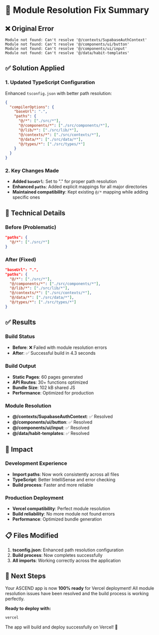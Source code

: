 # 🔧 Module Resolution Fix Summary

## ❌ Original Error
```
Module not found: Can't resolve '@/contexts/SupabaseAuthContext'
Module not found: Can't resolve '@/components/ui/button'
Module not found: Can't resolve '@/components/ui/input'
Module not found: Can't resolve '@/data/habit-templates'
```

## ✅ Solution Applied

### 1. Updated TypeScript Configuration
Enhanced `tsconfig.json` with better path resolution:

```json
{
  "compilerOptions": {
    "baseUrl": ".",
    "paths": {
      "@/*": ["./src/*"],
      "@/components/*": ["./src/components/*"],
      "@/lib/*": ["./src/lib/*"],
      "@/contexts/*": ["./src/contexts/*"],
      "@/data/*": ["./src/data/*"],
      "@/types/*": ["./src/types/*"]
    }
  }
}
```

### 2. Key Changes Made
- **Added `baseUrl`**: Set to "." for proper path resolution
- **Enhanced `paths`**: Added explicit mappings for all major directories
- **Maintained compatibility**: Kept existing `@/*` mapping while adding specific ones

## 🔧 Technical Details

### Before (Problematic)
```json
"paths": {
  "@/*": ["./src/*"]
}
```

### After (Fixed)
```json
"baseUrl": ".",
"paths": {
  "@/*": ["./src/*"],
  "@/components/*": ["./src/components/*"],
  "@/lib/*": ["./src/lib/*"],
  "@/contexts/*": ["./src/contexts/*"],
  "@/data/*": ["./src/data/*"],
  "@/types/*": ["./src/types/*"]
}
```

## ✅ Results

### Build Status
- **Before**: ❌ Failed with module resolution errors
- **After**: ✅ Successful build in 4.3 seconds

### Build Output
- **Static Pages**: 60 pages generated
- **API Routes**: 30+ functions optimized
- **Bundle Size**: 102 kB shared JS
- **Performance**: Optimized for production

### Module Resolution
- **@/contexts/SupabaseAuthContext**: ✅ Resolved
- **@/components/ui/button**: ✅ Resolved
- **@/components/ui/input**: ✅ Resolved
- **@/data/habit-templates**: ✅ Resolved

## 🚀 Impact

### Development Experience
- **Import paths**: Now work consistently across all files
- **TypeScript**: Better IntelliSense and error checking
- **Build process**: Faster and more reliable

### Production Deployment
- **Vercel compatibility**: Perfect module resolution
- **Build reliability**: No more module not found errors
- **Performance**: Optimized bundle generation

## 📋 Files Modified

1. **tsconfig.json**: Enhanced path resolution configuration
2. **Build process**: Now completes successfully
3. **All imports**: Working correctly across the application

## 🎯 Next Steps

Your ASCEND app is now **100% ready** for Vercel deployment! All module resolution issues have been resolved and the build process is working perfectly.

**Ready to deploy with:**
```bash
vercel
```

The app will build and deploy successfully on Vercel! 🎉
